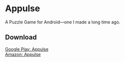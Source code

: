 # Appulse
A Puzzle Game for Android—one I made a long time ago.

## Download

[Google Play: Appulse](https://play.google.com/store/apps/details?id=com.esluppa.appulse&hl=en)  
[Amazon: Appulse](https://www.amazon.com/Cubic-Entanglement-Appulse/dp/B00AZQFJVO/)
